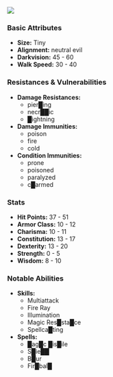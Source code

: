 ![](https://foundry-vtt-kb.s3.us-east-2.amazonaws.com/Images/Tokens/Monsters/Undead/Flameskull/FlameSkull_Tiny_Undead_14.png)  

### Basic Attributes
- **Size:** Tiny
- **Alignment:** neutral evil
- **Darkvision:** 45 - 60
- **Walk Speed:** 30 - 40
### Resistances & Vulnerabilities
- **Damage Resistances:**
    - pier█ing
    - necr██ic
    - █ightning
- **Damage Immunities:**
    - poison
    - fire
    - cold
- **Condition Immunities:**
    - prone
    - poisoned
    - paralyzed
    - c█armed
### Stats
- **Hit Points:** 37 - 51
- **Armor Class:** 10 - 12
- **Charisma:** 10 - 11
- **Constitution:** 13 - 17
- **Dexterity:** 13 - 20
- **Strength:** 0 - 5
- **Wisdom:** 8 - 10
### Notable Abilities
- **Skills:**
    - Multiattack
    - Fire Ray
    - Illumination
    - Magic Res█sta█ce
    - Spellca█ting
- **Spells:**
    - █ag█c █is█ile
    - S█ie██
    - B█ur
    - Fir█bal█